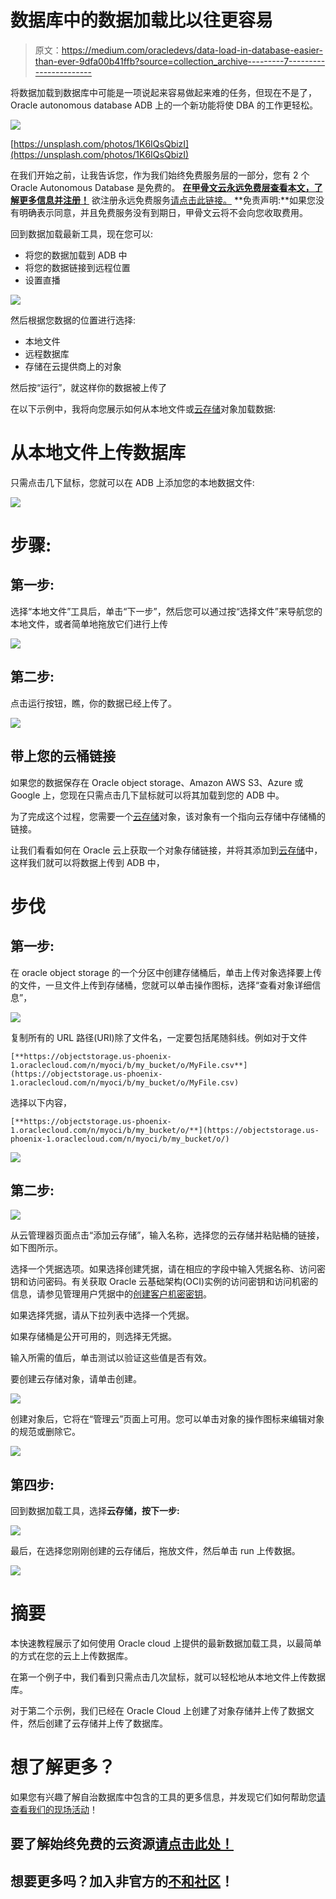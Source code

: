 # 数据库中的数据加载比以往更容易

> 原文：<https://medium.com/oracledevs/data-load-in-database-easier-than-ever-9dfa00b41ffb?source=collection_archive---------7----------------------->

将数据加载到数据库中可能是一项说起来容易做起来难的任务，但现在不是了，Oracle autonomous database ADB 上的一个新功能将使 DBA 的工作更轻松。

![](img/31beea9c83136dbf4496208a66463a86.png)

[https://unsplash.com/photos/1K6IQsQbizI](https://unsplash.com/photos/1K6IQsQbizI)

在我们开始之前，让我告诉您，作为我们始终免费服务层的一部分，您有 2 个 Oracle Autonomous Database 是免费的。 [**在甲骨文云永远免费层查看本文，了解更多信息并注册！**](/@roberto.di.bella/5-reasons-why-oracle-free-tier-is-better-than-your-raspberry-pie-277ac8cb37e3)
欲注册永远免费服务[请点击此链接。](https://www.oracle.com/cloud/free/?source=:so:li:or:awr:ocorp:::RC_WWSA191002P00028:GjTemp&SC=:so:li:or:awr:ocorp:::RC_WWSA191002P00028:GjTemp&pcode=WWSA191002P00028)
**免责声明:**如果您没有明确表示同意，并且免费服务没有到期日，甲骨文云将不会向您收取费用。

回到数据加载最新工具，现在您可以:

*   将您的数据加载到 ADB 中
*   将您的数据链接到远程位置
*   设置直播

![](img/738b018454a9179a3ac15116e35d4232.png)

然后根据您数据的位置进行选择:

*   本地文件
*   远程数据库
*   存储在云提供商上的对象

然后按“运行”，就这样你的数据被上传了

在以下示例中，我将向您展示如何从本地文件或[云存储](https://www.oracle.com/cloud/storage/what-is-cloud-storage/)对象加载数据:

# 从本地文件上传数据库

只需点击几下鼠标，您就可以在 ADB 上添加您的本地数据文件:

![](img/050302b2c200de21e8339385746c85a7.png)

# 步骤:

## 第一步:

选择“本地文件”工具后，单击“下一步”，然后您可以通过按“选择文件”来导航您的本地文件，或者简单地拖放它们进行上传

![](img/c0e894565499205dffb6abc20247aace.png)

## 第二步:

点击运行按钮，瞧，你的数据已经上传了。

![](img/5c856de1fcec2a03b6a5989e68821414.png)

## 带上您的云桶链接

如果您的数据保存在 Oracle object storage、Amazon AWS S3、Azure 或 Google 上，您现在只需点击几下鼠标就可以将其加载到您的 ADB 中。

为了完成这个过程，您需要一个[云存储](https://www.oracle.com/cloud/storage/what-is-cloud-storage/)对象，该对象有一个指向云存储中存储桶的链接。

让我们看看如何在 Oracle 云上获取一个对象存储链接，并将其添加到[云存储](https://www.oracle.com/cloud/storage/what-is-cloud-storage/)中，这样我们就可以将数据上传到 ADB 中，

# 步伐

## 第一步:

在 oracle object storage 的一个分区中创建存储桶后，单击上传对象选择要上传的文件，一旦文件上传到存储桶，您就可以单击操作图标，选择“查看对象详细信息”，

![](img/f0e23920eca81ac77d5289785d95f757.png)

复制所有的 URL 路径(URI)除了文件名，一定要包括尾随斜线。例如对于文件

`[**https://objectstorage.us-phoenix-1.oraclecloud.com/n/myoci/b/my_bucket/o/MyFile.csv**](https://objectstorage.us-phoenix-1.oraclecloud.com/n/myoci/b/my_bucket/o/MyFile.csv)`

选择以下内容，

`[**https://objectstorage.us-phoenix-1.oraclecloud.com/n/myoci/b/my_bucket/o/**](https://objectstorage.us-phoenix-1.oraclecloud.com/n/myoci/b/my_bucket/o/)`

![](img/333d299128e721b423d0c89bbc10d516.png)

## 第二步:

![](img/c3df649b0bc919fcb10569b6cf079f44.png)

从云管理器页面点击“添加云存储”，输入名称，选择您的云存储并粘贴桶的链接，如下图所示。

选择一个凭据选项。如果选择创建凭据，请在相应的字段中输入凭据名称、访问密钥和访问密码。有关获取 Oracle 云基础架构(OCI)实例的访问密钥和访问机密的信息，请参见管理用户凭据中的[创建客户机密密钥](https://docs.oracle.com/en-us/iaas/Content/Identity/Tasks/managingcredentials.htm#To4)。

如果选择凭据，请从下拉列表中选择一个凭据。

如果存储桶是公开可用的，则选择无凭据。

输入所需的值后，单击测试以验证这些值是否有效。

要创建云存储对象，请单击创建。

![](img/957ab45963606e4d399b2f1ad95664ad.png)

创建对象后，它将在“管理云”页面上可用。您可以单击对象的操作图标来编辑对象的规范或删除它。

![](img/5aba131856cdddf9e6877eded5bc0a15.png)

## 第四步:

回到数据加载工具，选择**云存储，**按**下一步:**

![](img/d9d6b7a802c27b40b26dfced310e1e39.png)

最后，在选择您刚刚创建的云存储后，拖放文件，然后单击 run 上传数据。

![](img/4b72e9ee52f0617cd086514f5085f9f4.png)

# 摘要

本快速教程展示了如何使用 Oracle cloud 上提供的最新数据加载工具，以最简单的方式在您的云上上传数据库。

在第一个例子中，我们看到只需点击几次鼠标，就可以轻松地从本地文件上传数据库。

对于第二个示例，我们已经在 Oracle Cloud 上创建了对象存储并上传了数据文件，然后创建了云存储并上传了数据库。

# 想了解更多？

如果您有兴趣了解自治数据库中包含的工具的更多信息，并发现它们如何帮助您[请查看我们的现场活动](https://go.oracle.com/LP=105660?elqCampaignId=283506&src1=:se:lw:ie:pt:::OD&evite=WWMK210112P00135:se:lw:ie:pt:::OD#On-Demand-Webinars)！

## 要了解始终免费的云资源[请点击此处！](https://www.oracle.com/cloud/free/?source=:so:li:or:awr:ocorp:::RC_WWSA210222P00027:ADBTools_Rawan&SC=:so:li:or:awr:ocorp:::RC_WWSA210222P00027:ADBTools_Rawan&pcode=WWSA210222P00027)

## 想要更多吗？加入非官方的[不和社区](https://discord.gg/NfcvyKxrRU)！